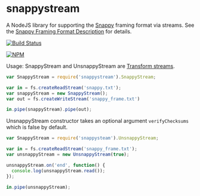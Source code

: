 snappystream
===========
A NodeJS library for supporting the
[Snappy](https://code.google.com/p/snappy/) framing format via streams. See
the [Snappy Framing Format
Description](https://snappy.googlecode.com/svn/trunk/framing_format.txt) for
details.

[![Build Status](https://travis-ci.org/dudleycarr/snappystream.png?branch=master)](https://travis-ci.org/dudleycarr/snappystream)

[![NPM](https://nodei.co/npm/snappystream.png?downloads=true)](https://nodei.co/npm/snappystream/)

Usage:
SnappyStream and UnsnappyStream are
[Transform streams](http://nodejs.org/api/stream.html#stream_class_stream_transform).

```javascript
var SnappyStream = require('snappystream').SnappyStream;

var in = fs.createReadStream('snappy.txt');
var snappyStream = new SnappyStream();
var out = fs.createWriteStream('snappy_frame.txt')

in.pipe(snappyStream).pipe(out);
```

UnsnappyStream constructor takes an optional argument ```verifyChecksums```
which is false by default.

```javascript
var SnappyStream = require('snappysteam').UnsnappyStream;

var in = fs.createReadStream('snappy_frame.txt');
var unsnappyStream = new UnsnappyStream(true);

unsnappyStream.on('end', function() {
  console.log(unsnappyStream.read());
});

in.pipe(unsnappyStream);
```
